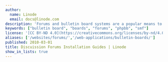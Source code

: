 ```yaml
---
author:
  name: Linode
  email: docs@linode.com
description: 'Forums and bulletin board systems are a popular means to build communities and help keep people connected without real-time communication methods. There are a number of popular systems that make it possible to establish your own independent forum on the Internet. These guides will help you install your board software of choice on your Linode.'
keywords: ["bulletin board", "boards", "forums", "phpbb", "smf"]
license: '[CC BY-ND 4.0](https://creativecommons.org/licenses/by-nd/4.0)'
aliases: ['/websites/forums/','/web-applications/bulletin-boards/']
published: 2010-03-01
title: Discuission Forums Installation Guides | Linode
show_in_lists: true
---
```


